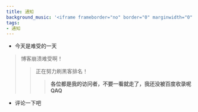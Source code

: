 ```yaml
---
title: 通知
background_music: '<iframe frameborder="no" border="0" marginwidth="0" marginheight="0" width=330 height=86 src="//music.163.com/outchain/player?type=2&id=29207835&auto=1&height=66"></iframe>'
tags:
- 通知
---
```

- 今天是难受的一天
>博客崩溃难受啊！
>>正在努力刷黑客排名！
>>>**各位都是我的访问者，不要一看就走了，我还没被百度收录呢QAQ**
- 评论一下吧<script src="https://utteranc.es/client.js"
        repo="2398954487/pinlunchucun"
        issue-term="pathname"
        theme="icy-dark"
        crossorigin="anonymous"
        async>
</script>

